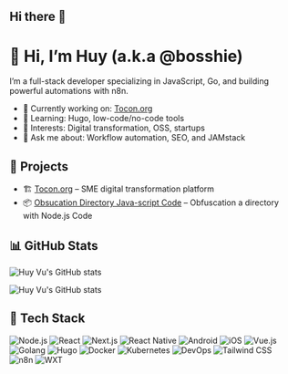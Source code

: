 ## Hi there 👋

# 👋 Hi, I’m Huy (a.k.a @bosshie)

I’m a full-stack developer specializing in JavaScript, Go, and building powerful automations with n8n.

- 🔭 Currently working on: [Tocon.org](https://tocon.org)
- 🌱 Learning: Hugo, low-code/no-code tools
- 🧠 Interests: Digital transformation, OSS, startups
- 💬 Ask me about: Workflow automation, SEO, and JAMstack

## 🚀 Projects

- 🏗️ [Tocon.org](https://tocon.org) – SME digital transformation platform
- 📦 [Obsucation Directory Java-script Code](https://github.com/bosshie/obfuscation) – Obfuscation a directory with Node.js Code
<!--
- ⚡ [n8n-templates](https://github.com/bosshie/n8n-templates) – A growing collection of automation templates
- 📦 [Hugo starter](https://github.com/bosshie/hugo-starter) – Clean and fast Hugo starter with TailwindCSS
-->
## 📊 GitHub Stats

![Huy Vu's GitHub stats](http://github-profile-summary-cards.vercel.app/api/cards/profile-details?username=bosshie&theme=2077)

![Huy Vu's GitHub stats](https://github-readme-stats.vercel.app/api?username=bosshie&show_icons=true&theme=radical)

<!--
-->

## 🧰 Tech Stack

![Node.js](https://img.shields.io/badge/-Node.js-339933?logo=node.js&logoColor=white)
![React](https://img.shields.io/badge/-React-61DAFB?logo=react&logoColor=black)
![Next.js](https://img.shields.io/badge/-Next.js-000000?logo=next.js&logoColor=white)
![React Native](https://img.shields.io/badge/-React%20Native-61DAFB?logo=react&logoColor=black)
![Android](https://img.shields.io/badge/-Android-3DDC84?logo=android&logoColor=white)
![iOS](https://img.shields.io/badge/-iOS-000000?logo=apple&logoColor=white)
![Vue.js](https://img.shields.io/badge/-Vue.js-4FC08D?logo=vue.js&logoColor=white)
![Golang](https://img.shields.io/badge/-Go-00ADD8?logo=go&logoColor=white)
![Hugo](https://img.shields.io/badge/-Hugo-FF4088?logo=hugo&logoColor=white)
![Docker](https://img.shields.io/badge/-Docker-2496ED?logo=docker&logoColor=white)
![Kubernetes](https://img.shields.io/badge/-Kubernetes-326CE5?logo=kubernetes&logoColor=white)
![DevOps](https://img.shields.io/badge/-DevOps-0A0A0A?logo=devops&logoColor=white)
![Tailwind CSS](https://img.shields.io/badge/-TailwindCSS-06B6D4?logo=tailwindcss&logoColor=white)
![n8n](https://img.shields.io/badge/-n8n-ef8236?logo=n8n&logoColor=white)
![WXT](https://img.shields.io/badge/-WXT-111827?logo=wxt&logoColor=white)


<!--
**bosshie/bosshie** is a ✨ _special_ ✨ repository because its `README.md` (this file) appears on your GitHub profile.

Here are some ideas to get you started:

- 🔭 I’m currently working on ...
- 🌱 I’m currently learning ...
- 👯 I’m looking to collaborate on ...
- 🤔 I’m looking for help with ...
- 💬 Ask me about ...
- 📫 How to reach me: ...
- 😄 Pronouns: ...
- ⚡ Fun fact: ...
-->
